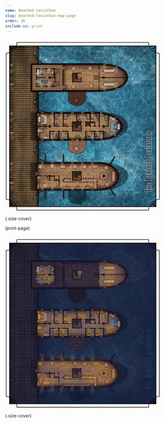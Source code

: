 ```yaml
---
name: Beached Leviathan
slug: beached-leviathan-map-page
order: 20
include-in: print
---
```


![Beached Leviathan Day](../PrintImages/Maps/BeachedLeviathanDay.jpg){.size-cover}

(print-page)

![Beached Leviathan Night](../PrintImages/Maps/BeachedLeviathanNight.jpg){.size-cover}